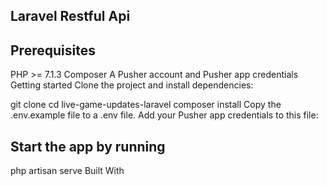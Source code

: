 ## Laravel Restful Api



## Prerequisites
PHP >= 7.1.3
Composer
A Pusher account and Pusher app credentials
Getting started
Clone the project and install dependencies:

git clone
cd live-game-updates-laravel
composer install
Copy the .env.example file to a .env file. Add your Pusher app credentials to this file:

## Start the app by running

php artisan serve
Built With
